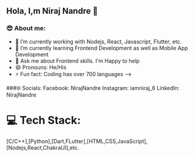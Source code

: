 ## Hola, I,m Niraj Nandre 👋

### 😎 About me:
- 🔭 I’m currently working  with Nodejs, React, Javascript, Flutter, etc.
- 🌱 I’m currently learning Frontend Development as well as Mobile App Development
- 💬 Ask me about Frontend skills. I'm Happy to help 
- 😄 Pronouns: He/His
- ⚡ Fun fact: Coding has over 700 languages
-->

###🌐 Socials:
Facebook: NirajNandre
Instagram: iamniraj_6
LinkedIn: NirajNandre

# 💻 Tech Stack:
[C/C++],[Python],[Dart,FLutter],[HTML,CSS,JavaScript],[Nodejs,React,ChakraUI],etc.


